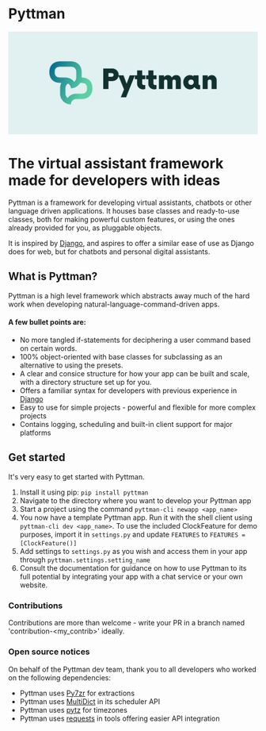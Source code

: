 # Pyttman 
![Logo image](.github/cover.png)
# The virtual assistant framework made for developers with ideas

Pyttman is a framework for developing virtual assistants, chatbots or other language driven applications.
It houses base classes and ready-to-use classes, both for making powerful custom features, or using the 
ones already provided for you, as pluggable objects.

It is inspired by [Django](https://www.djangoproject.com), and aspires to offer a similar ease of use as Django does for web, but
for chatbots and personal digital assistants.


## What is Pyttman?

Pyttman is a high level framework which abstracts away much of the hard work when developing natural-language-command-driven apps. 

#### A few bullet points are:

* No more tangled if-statements for deciphering a user command based on certain words. 
* 100% object-oriented with base classes for subclassing as an alternative to using the presets.
* A clear and consice structure for how your app can be built and scale, with a directory structure set up for you.
* Offers a familiar syntax for developers with previous experience in [Django](https://www.djangoproject.com)
* Easy to use for simple projects - powerful and flexible for more complex projects
* Contains logging, scheduling and built-in client support for major platforms


## Get started

It's very easy to get started with Pyttman. 

1. Install it using pip: `pip install pyttman`
2. Navigate to the directory where you want to develop your Pyttman app
3. Start a project using the command `pyttman-cli newapp <app_name>`
4. You now have a template Pyttman app. Run it with the shell client using `pyttman-cli dev <app_name>`.
   To use the included ClockFeature for demo purposes, import it in `settings.py` and update `FEATURES` to `FEATURES = [ClockFeature()]`
5. Add settings to `settings.py` as you wish and access them in your app through `pyttman.settings.setting_name`
6. Consult the documentation for guidance on how to use Pyttman to its full potential by integrating your app with a chat service or your own website.


### Contributions

Contributions are more than welcome - write your PR in a branch named 'contribution-<my_contrib>' ideally.


### Open source notices
On behalf of the Pyttman dev team, thank you to all developers who worked on the following dependencies:

* Pyttman uses [Py7zr](https://github.com/miurahr/py7zr) for extractions 
* Pyttman uses [MultiDict](https://github.com/aio-libs/multidict) in its scheduler API 
* Pyttman uses [pytz](https://pythonhosted.org/pytz/) for timezones
* Pyttman uses [requests](https://docs.python-requests.org/en/master/) in tools offering easier API integration




